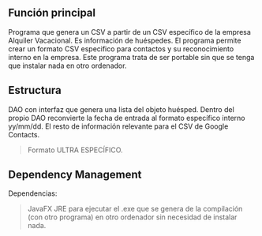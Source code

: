## Función principal

Programa que genera un CSV a partir de un CSV específico de la empresa Alquiler Vacacional. Es información de huéspedes.
El programa permite crear un formato CSV especifico para contactos y su reconocimiento interno en la empresa.
Este programa trata de ser portable sin que se tenga que instalar nada en otro ordenador.

## Estructura

DAO con interfaz que genera una lista del objeto huésped. Dentro del propio DAO reconvierte la fecha de entrada al formato específico interno yy/mm/dd.
El resto de información relevante para el CSV de Google Contacts.

> Formato ULTRA ESPECÍFICO.

## Dependency Management

Dependencias:
> JavaFX
> JRE para ejecutar el .exe que se genera de la compilación (con otro programa) en otro ordenador sin necesidad de instalar nada.
